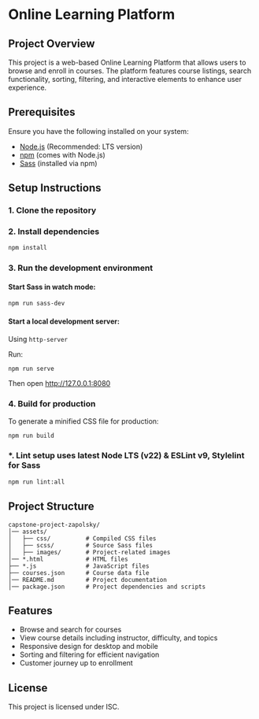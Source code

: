 # Online Learning Platform

## Project Overview

This project is a web-based Online Learning Platform that allows users to browse and enroll in courses. The platform features course listings, search functionality, sorting, filtering, and interactive elements to enhance user experience.

## Prerequisites

Ensure you have the following installed on your system:

- [Node.js](https://nodejs.org/) (Recommended: LTS version)
- [npm](https://www.npmjs.com/) (comes with Node.js)
- [Sass](https://sass-lang.com/) (installed via npm)

## Setup Instructions

### 1. Clone the repository

### 2. Install dependencies

```bash
npm install
```

### 3. Run the development environment

#### Start Sass in watch mode:

```bash
npm run sass-dev
```

#### Start a local development server:

Using `http-server`

Run:

```bash
npm run serve
```

Then open http://127.0.0.1:8080

### 4. Build for production

To generate a minified CSS file for production:

```bash
npm run build
```

### \*. Lint setup uses latest Node LTS (v22) & ESLint v9, Stylelint for Sass

```bash
npm run lint:all
```

## Project Structure

```
capstone-project-zapolsky/
│── assets/
│   ├── css/          # Compiled CSS files
│   ├── scss/         # Source Sass files
│   ├── images/       # Project-related images
│── *.html            # HTML files
├── *.js              # JavaScript files
├── courses.json      # Course data file
│── README.md         # Project documentation
│── package.json      # Project dependencies and scripts
```

## Features

- Browse and search for courses
- View course details including instructor, difficulty, and topics
- Responsive design for desktop and mobile
- Sorting and filtering for efficient navigation
- Customer journey up to enrollment

## License

This project is licensed under ISC.
